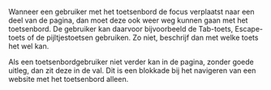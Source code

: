 <!-- @license CC0-1.0 -->

Wanneer een gebruiker met het toetsenbord de focus verplaatst naar een deel van de pagina, dan moet deze ook weer weg kunnen gaan met het toetsenbord. De gebruiker kan daarvoor bijvoorbeeld de Tab-toets, Escape-toets of de pijltjestoetsen gebruiken. Zo niet, beschrijf dan met welke toets het wel kan.

Als een toetsenbordgebruiker niet verder kan in de pagina, zonder goede uitleg, dan zit deze in de val. Dit is een blokkade bij het navigeren van een website met het toetsenbord alleen.

